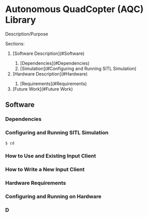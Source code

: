 # Autonomous QuadCopter (AQC) Library

Description/Purpose

Sections:
<ol>
  <li>[Software Description](#Software)</li>
    <ol>
      <li>[Dependencies](#Dependencies)</li>
      <li>[Simulation](#Configuring and Running SITL Simulation)</li>
    </ol>
  <li>[Hardware Description](#Hardware)</li>
    <ol>
      <li>[Requirements](#Requirements)</li>
    </ol>
  <li>[Future Work](#Future Work)</li>
</ol>

## Software

### Dependencies


### Configuring and Running SITL Simulation

```bash
$ cd
```

### How to Use and Existing Input Client


### How to Write a New Input Client


### Hardware Requirements


### Configuring and Running on Hardware 


### D
